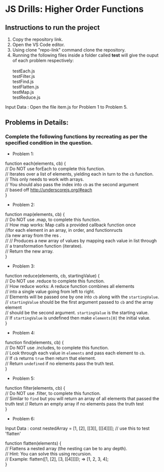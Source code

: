 # **JS Drills: Higher Order Functions**

## **Instructions to run the project**

1. Copy the repository link.
2. Open the VS Code editor.
3. Using clone "repo-link" command clone the repository.
4. Running the following files inside a folder called **test** will give the ouput of each problem respectively:<br><br>
    testEach.js<br>
    testFilter.js<br>
    testFind.js<br>
    testFlatten.js<br>
    testMap.js<br>
    testReduce.js<br>


Input Data : Open the file item.js for Problem 1 to Problem 5.

## **Problems in Details:**

### **Complete the following functions by recreating as per the specified condition in the question.**

* Problem 1:

function each(elements, cb) {<br>
    // Do NOT use forEach to complete this function.<br>
    // Iterates over a list of elements, yielding each in turn to the `cb` function.<br>
    // This only needs to work with arrays.<br>
    // You should also pass the index into `cb` as the second argument<br>
    // based off http://underscorejs.org/#each<br>
}
* Problem 2:

function map(elements, cb) {<br>
    // Do NOT use .map, to complete this function.<br>
    // How map works: Map calls a provided callback function once <br>//for each element in an array, in order, and functionructs <br>//a new array from the res .<br>//
    // Produces a new array of values by mapping each value in list through<br>// a transformation function (iteratee).<br>
    // Return the new array.<br>
}
* Problem 3:

function reduce(elements, cb, startingValue) {<br>
    // Do NOT use .reduce to complete this function.<br>
    // How reduce works: A reduce function combines all elements<br>// into a single value going from left to right.<br>
    // Elements will be passed one by one into `cb` along with the `startingValue`.<br>
    // `startingValue` should be the first argument passed to `cb` and the array element <br>// should be the second argument.
    `startingValue` is the starting value.<br>//  If `startingValue` is undefined then make `elements[0]` the initial value.<br>
}
* Problem 4:

function find(elements, cb) {<br>
    // Do NOT use .includes, to complete this function.<br>
    // Look through each value in `elements` and pass each element to `cb`.<br>
    // If `cb` returns `true` then return that element.<br>
    // Return `undefined` if no elements pass the truth test.<br>
}
* Problem 5:

function filter(elements, cb) {<br>
    // Do NOT use .filter, to complete this function.<br>
    // Similar to `find` but you will return an array of all elements that passed the truth test
    // Return an empty array if no elements pass the truth test<br>
}
* Problem 6:

Input Data :
const nestedArray = [1, [2], [[3]], [[[4]]]]; // use this to test 'flatten'

  function flatten(elements) {<br>
    // Flattens a nested array (the nesting can be to any depth).<br>
    // Hint: You can solve this using recursion.<br>
    // Example: flatten([1, [2], [3, [[4]]]]); => [1, 2, 3, 4];<br>
  }
